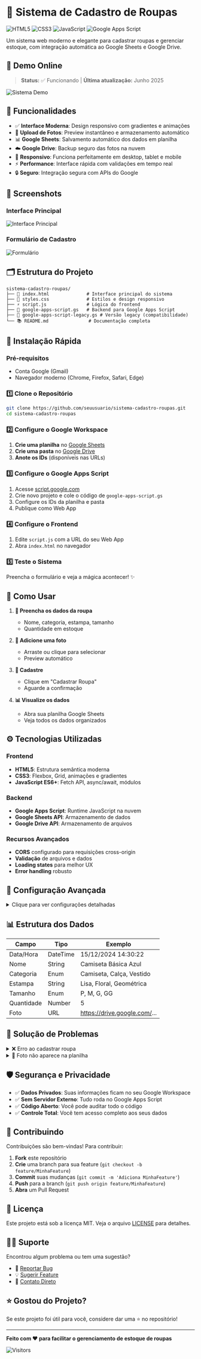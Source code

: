 # 👕 Sistema de Cadastro de Roupas

![HTML5](https://img.shields.io/badge/html5-%23E34F26.svg?style=for-the-badge&logo=html5&logoColor=white)
![CSS3](https://img.shields.io/badge/css3-%231572B6.svg?style=for-the-badge&logo=css3&logoColor=white)
![JavaScript](https://img.shields.io/badge/javascript-%23323330.svg?style=for-the-badge&logo=javascript&logoColor=%23F7DF1E)
![Google Apps Script](https://img.shields.io/badge/Google%20Apps%20Script-4285F4?style=for-the-badge&logo=google&logoColor=white)

Um sistema web moderno e elegante para cadastrar roupas e gerenciar estoque, com integração automática ao Google Sheets e Google Drive.

## 🎯 Demo Online

> **Status:** ✅ Funcionando | **Última atualização:** Junho 2025

![Sistema Demo](https://img.shields.io/badge/Demo-Funcionando-success?style=for-the-badge)

## 🌟 Funcionalidades

- ✅ **Interface Moderna**: Design responsivo com gradientes e animações
- 📸 **Upload de Fotos**: Preview instantâneo e armazenamento automático
- 📊 **Google Sheets**: Salvamento automático dos dados em planilha
- ☁️ **Google Drive**: Backup seguro das fotos na nuvem
- 📱 **Responsivo**: Funciona perfeitamente em desktop, tablet e mobile
- ⚡ **Performance**: Interface rápida com validações em tempo real
- 🔒 **Seguro**: Integração segura com APIs do Google

## 📸 Screenshots

### Interface Principal
![Interface Principal](https://via.placeholder.com/800x600/4facfe/ffffff?text=Interface+Principal)

### Formulário de Cadastro
![Formulário](https://via.placeholder.com/800x400/00f2fe/ffffff?text=Formulário+de+Cadastro)

## 🗂️ Estrutura do Projeto

```
sistema-cadastro-roupas/
├── 📄 index.html              # Interface principal do sistema
├── 🎨 styles.css              # Estilos e design responsivo
├── ⚡ script.js               # Lógica do frontend
├── 🔧 google-apps-script.gs   # Backend para Google Apps Script
├── 🔧 google-apps-script-legacy.gs # Versão legacy (compatibilidade)
└── 📚 README.md               # Documentação completa
```

## 🚀 Instalação Rápida

### Pré-requisitos
- Conta Google (Gmail)
- Navegador moderno (Chrome, Firefox, Safari, Edge)

### 1️⃣ Clone o Repositório
```bash
git clone https://github.com/seuusuario/sistema-cadastro-roupas.git
cd sistema-cadastro-roupas
```

### 2️⃣ Configure o Google Workspace
1. **Crie uma planilha** no [Google Sheets](https://sheets.google.com)
2. **Crie uma pasta** no [Google Drive](https://drive.google.com)
3. **Anote os IDs** (disponíveis nas URLs)

### 3️⃣ Configure o Google Apps Script
1. Acesse [script.google.com](https://script.google.com)
2. Crie novo projeto e cole o código de `google-apps-script.gs`
3. Configure os IDs da planilha e pasta
4. Publique como Web App

### 4️⃣ Configure o Frontend
1. Edite `script.js` com a URL do seu Web App
2. Abra `index.html` no navegador

### 5️⃣ Teste o Sistema
Preencha o formulário e veja a mágica acontecer! ✨

## 🎯 Como Usar

1. **📝 Preencha os dados da roupa**
   - Nome, categoria, estampa, tamanho
   - Quantidade em estoque
   
2. **📸 Adicione uma foto**
   - Arraste ou clique para selecionar
   - Preview automático
   
3. **💾 Cadastre**
   - Clique em "Cadastrar Roupa"
   - Aguarde a confirmação

4. **📊 Visualize os dados**
   - Abra sua planilha Google Sheets
   - Veja todos os dados organizados

## ⚙️ Tecnologias Utilizadas

### Frontend
- **HTML5**: Estrutura semântica moderna
- **CSS3**: Flexbox, Grid, animações e gradientes
- **JavaScript ES6+**: Fetch API, async/await, módulos

### Backend
- **Google Apps Script**: Runtime JavaScript na nuvem
- **Google Sheets API**: Armazenamento de dados
- **Google Drive API**: Armazenamento de arquivos

### Recursos Avançados
- **CORS** configurado para requisições cross-origin
- **Validação** de arquivos e dados
- **Loading states** para melhor UX
- **Error handling** robusto

## 🔧 Configuração Avançada

<details>
<summary>Clique para ver configurações detalhadas</summary>

### Personalizar Categorias
```javascript
// Em index.html, adicione novas categorias:
<option value="Nova Categoria">Nova Categoria</option>
```

### Personalizar Validações
```javascript
// Em script.js, modifique as validações:
if (file.size > 10 * 1024 * 1024) { // 10MB
    alert('Arquivo muito grande');
    return;
}
```

### Personalizar Design
```css
/* Em styles.css, modifique as cores: */
:root {
    --primary-gradient: linear-gradient(135deg, #667eea 0%, #764ba2 100%);
    --accent-color: #4facfe;
}
```

</details>

## 📊 Estrutura dos Dados

| Campo | Tipo | Exemplo |
|-------|------|---------|
| Data/Hora | DateTime | 15/12/2024 14:30:22 |
| Nome | String | Camiseta Básica Azul |
| Categoria | Enum | Camiseta, Calça, Vestido |
| Estampa | String | Lisa, Floral, Geométrica |
| Tamanho | Enum | P, M, G, GG |
| Quantidade | Number | 5 |
| Foto | URL | https://drive.google.com/... |

## 🚨 Solução de Problemas

<details>
<summary>❌ Erro ao cadastrar roupa</summary>

**Possíveis causas:**
- IDs da planilha/pasta incorretos
- Web App não publicado
- Permissões insuficientes

**Soluções:**
1. Verifique os IDs no código
2. Republique o Web App
3. Execute `autorizarBasico()` no Apps Script
</details>

<details>
<summary>📸 Foto não aparece na planilha</summary>

**Possíveis causas:**
- Pasta do Drive não pública
- ID da pasta incorreto
- Arquivo muito grande

**Soluções:**
1. Torne a pasta pública
2. Verifique o ID da pasta
3. Use imagens menores que 5MB
</details>

## 🛡️ Segurança e Privacidade

- ✅ **Dados Privados**: Suas informações ficam no seu Google Workspace
- ✅ **Sem Servidor Externo**: Tudo roda no Google Apps Script
- ✅ **Código Aberto**: Você pode auditar todo o código
- ✅ **Controle Total**: Você tem acesso completo aos seus dados

## 🤝 Contribuindo

Contribuições são bem-vindas! Para contribuir:

1. **Fork** este repositório
2. **Crie** uma branch para sua feature (`git checkout -b feature/MinhaFeature`)
3. **Commit** suas mudanças (`git commit -m 'Adiciona MinhaFeature'`)
4. **Push** para a branch (`git push origin feature/MinhaFeature`)
5. **Abra** um Pull Request

## 📄 Licença

Este projeto está sob a licença MIT. Veja o arquivo [LICENSE](LICENSE) para detalhes.

## 🙋‍♂️ Suporte

Encontrou algum problema ou tem uma sugestão? 

- 🐛 [Reportar Bug](../../issues)
- 💡 [Sugerir Feature](../../issues)
- 📧 [Contato Direto](mailto:seuemail@gmail.com)

## ⭐ Gostou do Projeto?

Se este projeto foi útil para você, considere dar uma ⭐ no repositório!

---

**Feito com ❤️ para facilitar o gerenciamento de estoque de roupas** 

![Visitors](https://visitor-badge.glitch.me/badge?page_id=seuusuario.sistema-cadastro-roupas) 